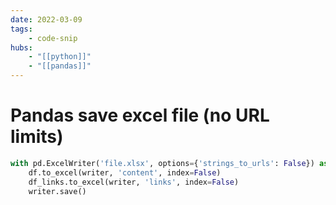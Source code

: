 ```yaml
---
date: 2022-03-09
tags:
    - code-snip
hubs:
    - "[[python]]"
    - "[[pandas]]"
---
```


# Pandas save excel file (no URL limits)

```python
with pd.ExcelWriter('file.xlsx', options={'strings_to_urls': False}) as f:
    df.to_excel(writer, 'content', index=False)
    df_links.to_excel(writer, 'links', index=False)
    writer.save()
```

